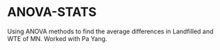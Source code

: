 # ANOVA-STATS
Using ANOVA methods to find the average differences in Landfilled and WTE of MN. Worked with Pa Yang. 

